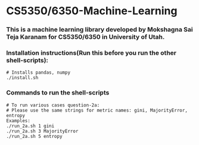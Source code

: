 # CS5350/6350-Machine-Learning
### This is a machine learning library developed by Mokshagna Sai Teja Karanam for CS5350/6350 in University of Utah.

### Installation instructions(Run this before you run the other shell-scripts):
```
# Installs pandas, numpy
./install.sh
```  
  
### Commands to run the shell-scripts
```
# To run various cases question-2a:
# Please use the same strings for metric names: gini, MajorityError, entropy
Examples:
./run_2a.sh 1 gini
./run_2a.sh 3 MajorityError
./run_2a.sh 5 entropy

```
